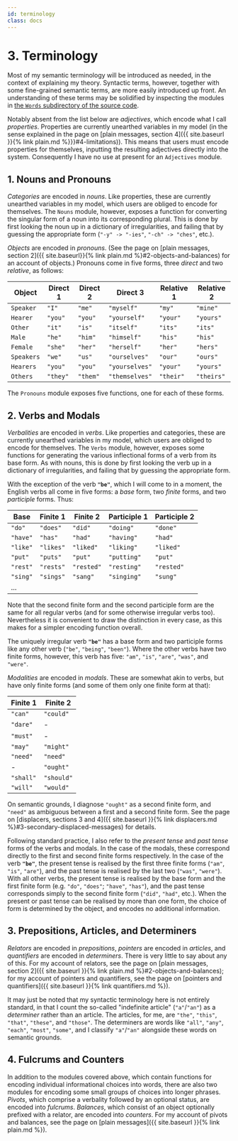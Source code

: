 ```yaml
---
id: terminology
class: docs
---
```

# 3. Terminology

Most of my semantic terminology will be introduced as needed, in the context of explaining my theory. Syntactic terms, however, together with some fine-grained semantic terms, are more easily introduced up front. An understanding of these terms may be solidified by inspecting the modules in [the `Words` subdirectory of the source code](https://github.com/merivale/victor/tree/master/src/Theory/Words).

Notably absent from the list below are *adjectives*, which encode what I call *properties*. Properties are currently unearthed variables in my model (in the sense explained in the page on [plain messages, section 4]({{ site.baseurl }}{% link plain.md %}}}#4-limitations)). This means that users must encode properties for themselves, inputting the resulting adjectives directly into the system. Consequently I have no use at present for an `Adjectives` module.

## 1. Nouns and Pronouns

*Categories* are encoded in *nouns*. Like properties, these are currently unearthed variables in my model, which users are obliged to encode for themselves. The `Nouns` module, however, exposes a function for converting the singular form of a noun into its corresponding plural. This is done by first looking the noun up in a dictionary of irregularities, and failing that by guessing the appropriate form (`"-y" -> "-ies"`, `"-ch" -> "ches"`, etc.).

*Objects* are encoded in *pronouns*. (See the page on [plain messages, section 2]({{ site.baseurl}}{% link plain.md %}#2-objects-and-balances) for an account of objects.) Pronouns come in five forms, three *direct* and two *relative*, as follows:

| Object     | Direct 1 | Direct 2 | Direct 3       | Relative 1 | Relative 2 |
| ---------- | -------- | -------- | -------------- | ---------- | ---------- |
| `Speaker`  | `"I"`    | `"me"`   | `"myself"`     | `"my"`     | `"mine"`   |
| `Hearer`   | `"you"`  | `"you"`  | `"yourself"`   | `"your"`   | `"yours"`  |
| `Other`    | `"it"`   | `"is"`   | `"itself"`     | `"its"`    | `"its"`    |
| `Male`     | `"he"`   | `"him"`  | `"himself"`    | `"his"`    | `"his"`    |
| `Female`   | `"she"`  | `"her"`  | `"herself"`    | `"her"`    | `"hers"`   |
| `Speakers` | `"we"`   | `"us"`   | `"ourselves"`  | `"our"`    | `"ours"`   |
| `Hearers`  | `"you"`  | `"you"`  | `"yourselves"` | `"your"`   | `"yours"`  |
| `Others`   | `"they"` | `"them"` | `"themselves"` | `"their"`  | `"theirs"` |

The `Pronouns` module exposes five functions, one for each of these forms.

## 2. Verbs and Modals

*Verbalities* are encoded in *verbs*. Like properties and categories, these are currently unearthed variables in my model, which users are obliged to encode for themselves. The `Verbs` module, however, exposes some functions for generating the various inflectional forms of a verb from its base form. As with nouns, this is done by first looking the verb up in a dictionary of irregularities, and failing that by guessing the appropriate form.

With the exception of the verb **`"be"`**, which I will come to in a moment, the English verbs all come in five forms: a *base* form, two *finite* forms, and two *participle* forms. Thus:

| Base     | Finite 1  | Finite 2   | Participle 1 | Participle 2 |
| -------- | --------- | ---------- | ------------ | ------------ |
| `"do"`   | `"does"`  | `"did"`    | `"doing"`    | `"done"`     |
| `"have"` | `"has"`   | `"had"`    | `"having"`   | `"had"`      |
| `"like"` | `"likes"` | `"liked"`  | `"liking"`   | `"liked"`    |
| `"put"`  | `"puts"`  | `"put"`    | `"putting"`  | `"put"`      |
| `"rest"` | `"rests"` | `"rested"` | `"resting"`  | `"rested"`   |
| `"sing"` | `"sings"` | `"sang"`   | `"singing"`  | `"sung"`     |
| ...      |           |            |              |              |

Note that the second finite form and the second participle form are the same for all regular verbs (and for some otherwise irregular verbs too). Nevertheless it is convenient to draw the distinction in every case, as this makes for a simpler encoding function overall.

The uniquely irregular verb **`"be"`** has a base form and two participle forms like any other verb (`"be"`, `"being"`, `"been"`). Where the other verbs have two finite forms, however, this verb has five: `"am"`, `"is"`, `"are"`, `"was"`, and `"were"`.

*Modalities* are encoded in *modals*. These are somewhat akin to verbs, but have only finite forms (and some of them only one finite form at that):

| Finite 1  | Finite 2   |
| --------- | ---------- |
| `"can"`   | `"could"`  |
| `"dare"`  | -          |
| `"must"`  | -          |
| `"may"`   | `"might"`  |
| `"need"`  | `"need"`   |
| -         | `"ought"`  |
| `"shall"` | `"should"` |
| `"will"`  | `"would"`  |

On semantic grounds, I diagnose `"ought"` as a second finite form, and `"need"` as ambiguous between a first and a second finite form. See the page on [displacers, sections 3 and 4]({{ site.baseurl }}{% link displacers.md %}#3-secondary-displaced-messages) for details.

Following standard practice, I also refer to the *present tense* and *past tense* forms of the verbs and modals. In the case of the modals, these correspond directly to the first and second finite forms respectively. In the case of the verb **`"be"`**, the present tense is realised by the first three finite forms (`"am"`, `"is"`, `"are"`), and the past tense is realised by the last two (`"was"`, `"were"`). With all other verbs, the present tense is realised by the base form and the first finite form (e.g. `"do"`, `"does"`; `"have"`, `"has"`), and the past tense corresponds simply to the second finite form (`"did"`, `"had"`, etc.). When the present or past tense can be realised by more than one form, the choice of form is determined by the object, and encodes no additional information.

## 3. Prepositions, Articles, and Determiners

*Relators* are encoded in *prepositions*, *pointers* are encoded in *articles*, and *quantifiers* are encoded in *determiners*. There is very little to say about any of this. For my account of relators, see the page on [plain messages, section 2]({{ site.baseurl }}{% link plain.md %}#2-objects-and-balances); for my account of pointers and quantifiers, see the page on [pointers and quantifiers]({{ site.baseurl }}{% link quantifiers.md %}).

It may just be noted that my syntactic terminology here is not entirely standard, in that I count the so-called "indefinite article" (`"a"`/`"an"`) as a *determiner* rather than an article. The articles, for me, are `"the"`, `"this"`, `"that"`, `"these"`, and `"those"`. The determiners are words like `"all"`, `"any"`, `"each"`, `"most"`, `"some"`, and I classify `"a"`/`"an"` alongside these words on semantic grounds.

## 4. Fulcrums and Counters

In addition to the modules covered above, which contain functions for encoding individual informational choices into words, there are also two modules for encoding some small groups of choices into longer phrases. *Pivots*, which comprise a verbality followed by an optional status, are encoded into *fulcrums*. *Balances*, which consist of an object optionally prefixed with a relator, are encoded into *counters*. For my account of pivots and balances, see the page on [plain messages]({{ site.baseurl }}{% link plain.md %}).
